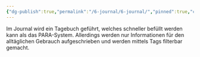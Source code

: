 ```yaml
---
{"dg-publish":true,"permalink":"/6-journal/6-journal/","pinned":true,"created":"2024-04-18T14:01:29.028+02:00","updated":"2024-04-18T18:06:19.386+02:00"}
---
```


Im Journal wird ein Tagebuch geführt, welches schneller befüllt werden kann als das PARA-System. Allerdings werden nur Informationen für den alltäglichen Gebrauch aufgeschrieben und werden mittels Tags filterbar gemacht.